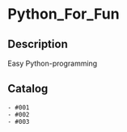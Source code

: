 # Python_For_Fun

## Description
Easy Python-programming

## Catalog
    - #001
    - #002
    - #003
